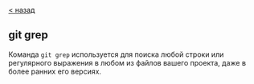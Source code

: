 [< назад](./teams.md)
## **git grep**
Команда `git grep` используется для поиска любой
строки или регулярного выражения в любом из
файлов вашего проекта, даже в более ранних его
версиях.
